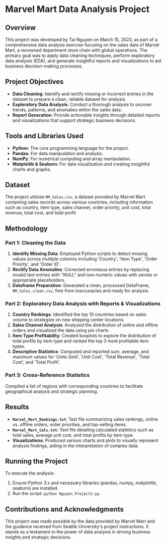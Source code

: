 # Marvel Mart Data Analysis Project

## Overview

This project was developed by Tai Nguyen on March 15, 2023, as part of a comprehensive data analysis exercise focusing on the sales data of Marvel Mart, a renowned department store chain with global operations. The primary goal was to apply data cleaning techniques, perform exploratory data analysis (EDA), and generate insightful reports and visualizations to aid business decision-making processes. 

## Project Objectives

- **Data Cleaning**: Identify and rectify missing or incorrect entries in the dataset to prepare a clean, reliable dataset for analysis.
- **Exploratory Data Analysis**: Conduct a thorough analysis to uncover trends, patterns, and anomalies within the sales data.
- **Report Generation**: Provide actionable insights through detailed reports and visualizations that support strategic business decisions.

## Tools and Libraries Used

- **Python**: The core programming language for the project.
- **Pandas**: For data manipulation and analysis.
- **NumPy**: For numerical computing and array manipulation.
- **Matplotlib & Seaborn**: For data visualization and creating insightful charts and graphs.

## Dataset

The project utilizes `MM_Sales.csv`, a dataset provided by Marvel Mart containing sales records across various countries, including information such as country, item type, sales channel, order priority, unit cost, total revenue, total cost, and total profit.

## Methodology

### Part 1: Cleaning the Data

1. **Identify Missing Data**: Employed Python scripts to detect missing values across multiple columns including 'Country', 'Item Type', 'Order Priority', and 'Order ID'.
2. **Rectify Data Anomalies**: Corrected erroneous entries by replacing invalid text entries with "NULL" and non-numeric values with zeroes or appropriate placeholders.
3. **Dataframe Preparation**: Generated a clean, processed DataFrame, `MM_Sales_clean.csv`, free from inaccuracies and ready for analysis.

### Part 2: Exploratory Data Analysis with Reports & Visualizations

1. **Country Rankings**: Identified the top 10 countries based on sales volume to strategize on new shipping center locations.
2. **Sales Channel Analysis**: Analyzed the distribution of online and offline orders and visualized the data using pie charts.
3. **Item Type Profitability**: Created boxplots to explore the distribution of total profits by item type and ranked the top 3 most profitable item types.
4. **Descriptive Statistics**: Computed and reported sum, average, and maximum values for 'Units Sold', 'Unit Cost', 'Total Revenue', 'Total Cost', and 'Total Profit'.

### Part 3: Cross-Reference Statistics

Compiled a list of regions with corresponding countries to facilitate geographical analysis and strategic planning.

## Results

- **`Marvel_Mart_Rankings.txt`**: Text file summarizing sales rankings, online vs. offline orders, order priorities, and top-selling items.
- **`Marvel_Mart_Calc.txt`**: Text file detailing calculated statistics such as total sales, average unit cost, and total profits by item type.
- **Visualizations**: Produced various charts and plots to visually represent analysis findings, aiding in the interpretation of complex data.

## Running the Project

To execute the analysis:

1. Ensure Python 3.x and necessary libraries (pandas, numpy, matplotlib, seaborn) are installed.
2. Run the script: `python Nguyen_Project2.py`.

## Contributions and Acknowledgments

This project was made possible by the data provided by Marvel Mart and the guidance received from Seattle University's project instructions. It stands as a testament to the power of data analysis in driving business insights and strategic decisions.


